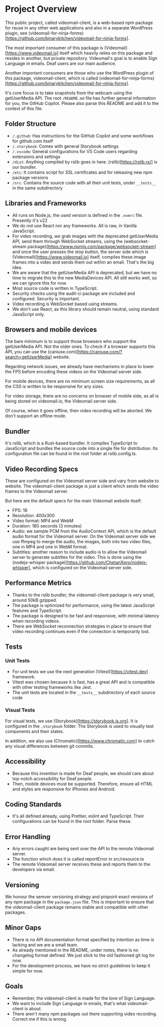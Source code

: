 # Project Overview

This public project, called videomail-client, is a web-based npm package for reuse in any other web applications and also in a separate WordPress plugin, see (videomail-for-ninja-forms)[https://github.com/binarykitchen/videomail-for-ninja-forms].

The most important consumer of this package is (Videomail)[https://www.videomail.io] itself which heavily relies on this package and resides in another, but private repository. Videomail's goal is to enable Sign Language in emails. Deaf users are our main audience.

Another important consumers are those who use the WordPress plugin of this package, videomail-client, which is called (videomail-for-ninja-forms)[https://github.com/binarykitchen/videomail-for-ninja-forms].

It's core focus is to take snapshots from the webcam using the getUserMedia API.
The root `/README.md` file has further general information for you, the GitHub Copilot. Please also parse this README and add it to the context of this file.

## Folder Structure

- `/.github`: Has instructions for the GitHub Copilot and some workflows for github.com itself
- `/.storybook`: Comes with general Storybook settings
- `/.vscode`: General configurations for VS Code users regarding extensions and settings
- `/dist`: Anything compiled by rslib goes in here. (rslib)[https://rslib.rs/] is our bundler.
- `/etc`: It contains script for SSL certificates and for releasing new npm package versions
- `/src`: Contains the source code with all their unit tests, under `__tests__` in the same subdirectory

## Libraries and Frameworks

- All runs on Node.js, the used version is defined in the `.nvmrc` file. Presently it's v22
- We do not use React nor any frameworks. All is raw, in Vanilla JavaScript.
- For video recording, we grab images with the deprecated getUserMedia API, send them through WebSocket streams, using the (websocket-stream package)[https://www.npmjs.com/package/websocket-stream] and once the user presses the stop button, the server side which is (Videomail)[https://www.videomail.io] itself, compiles these image frames into a video and sends them out within an email. That's the big idea.
- We are aware that the getUserMedia API is deprecated, but we have no time to migrate this to the new MediaDevices API. All still works well, so we can ignore this for now.
- Most source code is written in TypeScript.
- Security checks using the audit-ci package are included and configured. Security is important.
- Video recording is WebSocket based using streams.
- We don't use React, as this library should remain neutral, using standard JavaScript only.

## Browsers and mobile devices

The bare minimum is to support those browsers who support the getUserMedia API. Not the older ones. To check if a browser supports this API, you can use the (caniuse.com)[https://caniuse.com/?search=getUserMedia] website.

Regarding network issues, we already have mechanisms in place to lower the FPS before encoding these videos on the Videomail server side.

For mobile devices, there are no minimum screen size requirements, as all the CSS is written to be responsive for any sizes.

For video storage, there are no concerns on browser of mobile side, as all is being stored on videomail.io, the Videomail server side.

Of course, when it goes offline, then video recording will be aborted. We don't support an offline mode.

## Bundler

It's rslib, which is a Rust-based bundler. It compiles TypeScript to JavaScript and bundles the source code into a single file for distribution.
Its configuration file can be found in the root folder at rslib.config.ts.

## Video Recording Specs

These are configured on the Videomail server side and vary from website to website. The videomail-client package is just a client which sends the video frames to the Videomail server.

But here are the default specs for the main Videomail website itself:
- FPS: 18
- Resolution: 400x300
- Video format: MP4 and WebM
- Duration: 180 seconds (3 minutes)
- Audio: we sample PCM from the AudioContext API, which is the default audio format for the Videomail server. On the Videomail server side we use ffmpeg to merge the audio, the images, both into two video files, one in MP4 and one in WebM format.
- Subtitles: another reason to include audio is to allow the Videomail server to generate subtitles for the video. This is done using the (nodejs-whisper package)[https://github.com/ChetanXpro/nodejs-whisper], which is configured on the Videomail server side.

## Performance Metrics

- Thanks to the rslib bundler, the videomail-client package is very small, around 50kB gzipped.
- The package is optimized for performance, using the latest JavaScript features and TypeScript.
- The package is designed to be fast and responsive, with minimal latency when recording videos.
- There are WebSocket reconnection strategies in place to ensure that video recording continues even if the connection is temporarily lost.

## Tests

### Unit Tests

- For unit tests we use the next generation (Vitest)[https://vitest.dev] framework.
- Vitest was chosen because it is fast, has a great API and is compatible with other testing frameworks like Jest.
- The unit tests are located in the `__tests__` subdirectory of each source code

### Visual Tests

For visual tests, we use (Storybook)[https://storybook.js.org]. It is configured in the `.storybook` folder. The Storybook is used to visually test components and their states.

In addition, we also use (Chromatic)[https://www.chromatic.com] to catch any visual differences between git commits.

## Accessibility

- Because this invention is made for Deaf people, we should care about top-notch accessibility for Deaf people.
- Then, mobile devices must be supported. Therefore, ensure all HTML and styles are responsive for iPhones and Android.

## Coding Standards

- It's all defined already, using Prettier, eslint and TypeScript. Their configurations can be found in the root folder. Parse these.

## Error Handling

- Any errors caught are being sent over the API to the remote Videomail server.
- The function which does it is called reportError in src/resource.ts
- The remote Videomail server receives these and reports them to the developers via email.

## Versioning

We honour the semver versioning strategy and pinpoint exact versions of any npm package in the `package.json` file. This is important to ensure that the videomail-client package remains stable and compatible with other packages.

## Minor Gaps

- There is no API documentation format specified by intention as time is lacking and we are a small team.
- As already mentioned in the README, under notes, there is no changelog format defined. We just stick to the old fashioned git log for now.
- For the development process, we have no strict guidelines to keep it simple for now.

## Goals

- Remember, the videomail-client is made for the love of Sign Language.
- We want to include Sign Language in emails, that's what videomail-client is about.
- There aren't many npm packages out there supporting video recording. Correct me if this is wrong.
